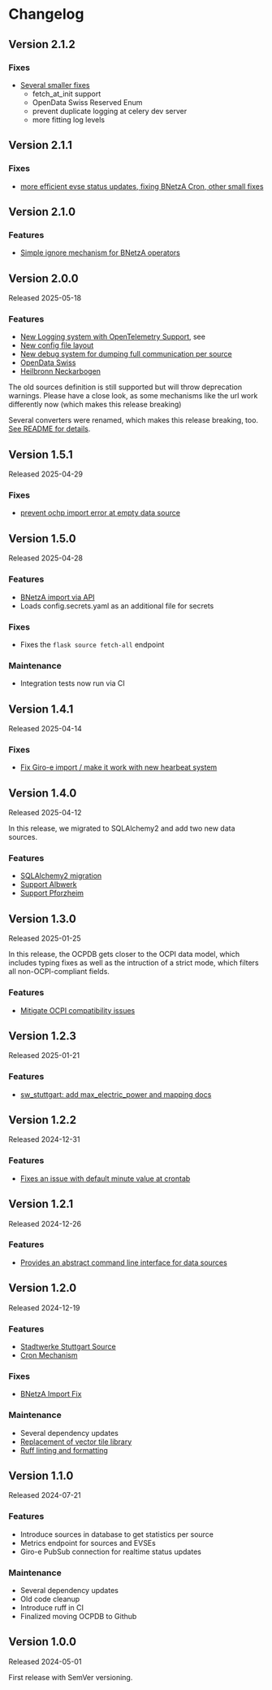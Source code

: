 # Changelog

## Version 2.1.2

### Fixes

* [Several smaller fixes](https://github.com/binary-butterfly/ocpdb/pull/116)
  * fetch_at_init support
  * OpenData Swiss Reserved Enum
  * prevent duplicate logging at celery dev server
  * more fitting log levels


## Version 2.1.1

### Fixes

* [more efficient evse status updates, fixing BNetzA Cron, other small fixes](https://github.com/binary-butterfly/ocpdb/pull/113)


## Version 2.1.0

### Features

* [Simple ignore mechanism for BNetzA operators](https://github.com/binary-butterfly/ocpdb/pull/112)


## Version 2.0.0

Released 2025-05-18

### Features

* [New Logging system with OpenTelemetry Support](https://github.com/binary-butterfly/ocpdb/pull/102), see
* [New config file layout](https://github.com/binary-butterfly/ocpdb/blob/main/INSTALL.md#configuration)
* [New debug system for dumping full communication per source](https://github.com/binary-butterfly/ocpdb/blob/main/INSTALL.md#configuration)
* [OpenData Swiss](https://github.com/binary-butterfly/ocpdb/pull/106)
* [Heilbronn Neckarbogen](https://github.com/binary-butterfly/ocpdb/pull/105)

The old sources definition is still supported but will throw deprecation warnings. Please have a close look, as
some mechanisms like the url work differently now (which makes this release breaking)

Several converters were renamed, which makes this release breaking, too.
[See README for details](https://github.com/binary-butterfly/ocpdb/blob/main/README.md#data-sources).


## Version 1.5.1

Released 2025-04-29

### Fixes

* [prevent ochp import error at empty data source](https://github.com/binary-butterfly/ocpdb/pull/103)


## Version 1.5.0

Released 2025-04-28

### Features

* [BNetzA import via API](https://github.com/binary-butterfly/ocpdb/pull/101)
* Loads config.secrets.yaml as an additional file for secrets

### Fixes

* Fixes the `flask source fetch-all` endpoint


### Maintenance

* Integration tests now run via CI


## Version 1.4.1

Released 2025-04-14

### Fixes

* [Fix Giro-e import / make it work with new hearbeat system](https://github.com/binary-butterfly/ocpdb/pull/98)


## Version 1.4.0

Released 2025-04-12

In this release, we migrated to SQLAlchemy2 and add two new data sources.

### Features

* [SQLAlchemy2 migration](https://github.com/binary-butterfly/ocpdb/pull/95)
* [Support Albwerk](https://github.com/binary-butterfly/ocpdb/pull/94)
* [Support Pforzheim](https://github.com/binary-butterfly/ocpdb/pull/96)


## Version 1.3.0

Released 2025-01-25

In this release, the OCPDB gets closer to the OCPI data model, which includes typing fixes as well as
the intruction of a strict mode, which filters all non-OCPI-compliant fields.

### Features

* [Mitigate OCPI compatibility issues](https://github.com/binary-butterfly/ocpdb/pull/82)


## Version 1.2.3

Released 2025-01-21

### Features

* [sw_stuttgart: add max_electric_power and mapping docs](https://github.com/binary-butterfly/ocpdb/pull/80)


## Version 1.2.2

Released 2024-12-31

### Features

* [Fixes an issue with default minute value at crontab](https://github.com/binary-butterfly/ocpdb/pull/76)


## Version 1.2.1

Released 2024-12-26

### Features

* [Provides an abstract command line interface for data sources](https://github.com/binary-butterfly/ocpdb/pull/75)


## Version 1.2.0

Released 2024-12-19

### Features

* [Stadtwerke Stuttgart Source](https://github.com/binary-butterfly/ocpdb/pull/69)
* [Cron Mechanism](https://github.com/binary-butterfly/ocpdb/pull/73)

### Fixes

* [BNetzA Import Fix](https://github.com/binary-butterfly/ocpdb/pull/71)


### Maintenance

* Several dependency updates
* [Replacement of vector tile library](https://github.com/binary-butterfly/ocpdb/pull/67)
* [Ruff linting and formatting](https://github.com/binary-butterfly/ocpdb/pull/72)


## Version 1.1.0

Released 2024-07-21

### Features

* Introduce sources in database to get statistics per source
* Metrics endpoint for sources and EVSEs
* Giro-e PubSub connection for realtime status updates

### Maintenance

* Several dependency updates
* Old code cleanup
* Introduce ruff in CI
* Finalized moving OCPDB to Github


## Version 1.0.0

Released 2024-05-01

First release with SemVer versioning.

